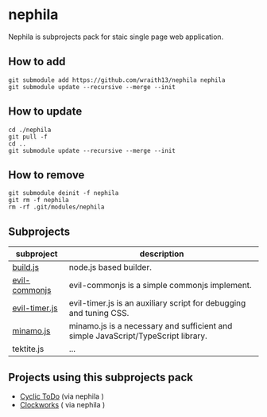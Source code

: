 # nephila

Nephila is subprojects pack for staic single page web application.

## How to add

```shell
git submodule add https://github.com/wraith13/nephila nephila
git submodule update --recursive --merge --init
```

## How to update

```shell
cd ./nephila
git pull -f
cd ..
git submodule update --recursive --merge --init
```

## How to remove

```shell
git submodule deinit -f nephila
git rm -f nephila
rm -rf .git/modules/nephila
```

## Subprojects

|subproject|description|
|---|---|
|[build.js](https://github.com/wraith13/build.js)|node.js based builder.|
|[evil-commonjs](https://github.com/wraith13/evil-commonjs)|evil-commonjs is a simple commonjs implement.|
|[evil-timer.js](https://github.com/wraith13/evil-timer.js)|evil-timer.js is an auxiliary script for debugging and tuning CSS.|
|[minamo.js](https://github.com/wraith13/minamo.js)|minamo.js is a necessary and sufficient and simple JavaScript/TypeScript library.|
|tektite.js|...|

## Projects using this subprojects pack

- [Cyclic ToDo](https://github.com/wraith13/cyclic-todo) (via nephila )
- [Clockworks](https://github.com/wraith13/clockworks) ( via nephila )
